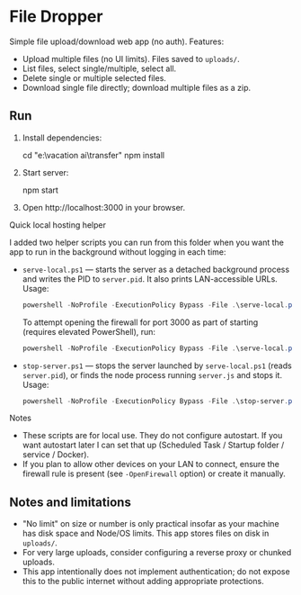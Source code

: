 # File Dropper

Simple file upload/download web app (no auth). Features:

- Upload multiple files (no UI limits). Files saved to `uploads/`.
- List files, select single/multiple, select all.
- Delete single or multiple selected files.
- Download single file directly; download multiple files as a zip.

## Run

1. Install dependencies:

   cd "e:\vacation ai\transfer"
   npm install

2. Start server:

   npm start

3. Open http://localhost:3000 in your browser.

Quick local hosting helper

I added two helper scripts you can run from this folder when you want the app to run in the background without logging in each time:

- `serve-local.ps1` — starts the server as a detached background process and writes the PID to `server.pid`. It also prints LAN-accessible URLs.
   Usage:
   ```powershell
   powershell -NoProfile -ExecutionPolicy Bypass -File .\serve-local.ps1
   ```
   To attempt opening the firewall for port 3000 as part of starting (requires elevated PowerShell), run:
   ```powershell
   powershell -NoProfile -ExecutionPolicy Bypass -File .\serve-local.ps1 -OpenFirewall
   ```

- `stop-server.ps1` — stops the server launched by `serve-local.ps1` (reads `server.pid`), or finds the node process running `server.js` and stops it.
   Usage:
   ```powershell
   powershell -NoProfile -ExecutionPolicy Bypass -File .\stop-server.ps1
   ```

Notes

- These scripts are for local use. They do not configure autostart. If you want autostart later I can set that up (Scheduled Task / Startup folder / service / Docker).
- If you plan to allow other devices on your LAN to connect, ensure the firewall rule is present (see `-OpenFirewall` option) or create it manually.


## Notes and limitations

- "No limit" on size or number is only practical insofar as your machine has disk space and Node/OS limits. This app stores files on disk in `uploads/`.
- For very large uploads, consider configuring a reverse proxy or chunked uploads.
- This app intentionally does not implement authentication; do not expose this to the public internet without adding appropriate protections.

